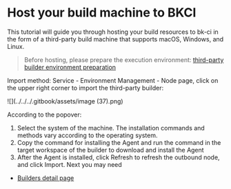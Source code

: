 # Host your build machine to BKCI

This tutorial will guide you through hosting your build resources to bk-ci in the form of a third-party build machine that supports macOS, Windows, and Linux.

> Before hosting, please prepare the execution environment: [third-party builder environment preparation](javascript:void%280%29)

Import method: Service - Environment Management - Node page, click on the upper right corner to import the third-party builder:



![](../../../.gitbook/assets/image (37).png)

According to the popover:

1. Select the system of the machine. The installation commands and methods vary according to the operating system.
2. Copy the command for installing the Agent and run the command in the target workspace of the builder to download and install the Agent
3. After the Agent is installed, click Refresh to refresh the outbound node, and click Import.
   Next you may need

* [Builders detail page](../agent-detail.md)

